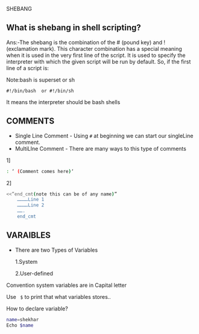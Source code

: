 SHEBANG

## What is shebang in shell scripting?

Ans:-The shebang is the combination of the # (pound key) and ! (exclamation mark). This character combination has a special meaning when it is used in the very first line of the script. It is used to specify the interpreter with which the given script will be run by default.
So, if the first line of a script is:

Note:bash is superset or sh

```
#!/bin/bash  or #!/bin/sh
```

It means the interpreter should be bash shells

## COMMENTS

- Single Line Comment - Using `#` at beginning we can start our singleLine comment.
- MultiLIne Comment - There are many ways to this type of comments

1]

```bash
: ‘ (Comment comes here)‘
```

2]

```bash
<<”end_cmt(note this can be of any name)”
	…………Line 1
	…………Line 2
	…….
	end_cmt
```

## VARAIBLES

- There are two Types of Variables

  1.System

  2.User-defined

Convention system variables are in Capital letter

Use ` $` to print that what variables stores..

How to declare variable?

```bash
name=shekhar
Echo $name
```
